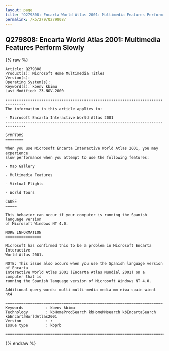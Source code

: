 ```yaml
---
layout: page
title: "Q279808: Encarta World Atlas 2001: Multimedia Features Perform Slowly"
permalink: /kb/279/Q279808/
---
```


## Q279808: Encarta World Atlas 2001: Multimedia Features Perform Slowly

{% raw %}

	Article: Q279808
	Product(s): Microsoft Home Multimedia Titles
	Version(s): 
	Operating System(s): 
	Keyword(s): kbenv kbimu
	Last Modified: 23-NOV-2000
	
	-------------------------------------------------------------------------------
	The information in this article applies to:
	
	- Microsoft Encarta Interactive World Atlas 2001 
	-------------------------------------------------------------------------------
	
	SYMPTOMS
	========
	
	When you use Microsoft Encarta Interactive World Atlas 2001, you may experience
	slow performance when you attempt to use the following features:
	
	- Map Gallery
	
	- Multimedia Features
	
	- Virtual Flights
	
	- World Tours
	
	CAUSE
	=====
	
	This behavior can occur if your computer is running the Spanish language version
	of Microsoft Windows NT 4.0.
	
	MORE INFORMATION
	================
	
	Microsoft has confirmed this to be a problem in Microsoft Encarta Interactive
	World Atlas 2001.
	
	NOTE: This issue also occurs when you use the Spanish language version of Encarta
	Interactive World Atlas 2001 (Encarta Atlas Mundial 2001) on a computer that is
	running the Spanish language version of Microsoft Windows NT 4.0.
	
	Additional query words: multi multi-media media mm eiwa spain winnt nt4
	
	======================================================================
	Keywords          : kbenv kbimu 
	Technology        : kbHomeProdSearch kbHomeMMsearch kbEncartaSearch kbEncartaWorldAtlas2001
	Version           : :
	Issue type        : kbprb
	
	=============================================================================
	

{% endraw %}
